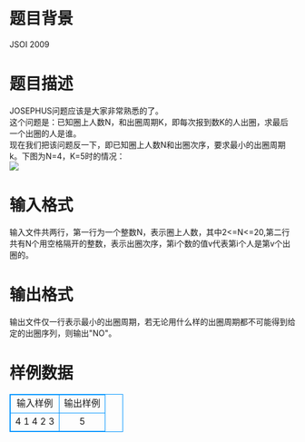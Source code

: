 # 

 
 # 题目背景 
JSOI&nbsp;2009 

 
 # 题目描述 
JOSEPHUS问题应该是大家非常熟悉的了。<BR>这个问题是：已知圈上人数N，和出圈周期K，即每次报到数K的人出圈，求最后一个出圈的人是谁。<BR>现在我们把该问题反一下，即已知圈上人数N和出圈次序，要求最小的出圈周期k。下图为N=4，K=5时的情况：<BR><img src="/source/joyoi/tyvj-1827/img/aHR0cDovL3d3dy5qb3lvaS5jbi9wcm9ibGVtL3R5dmotMTgyNy9Qcm9ibGVtSW1nLzE4MjctMS5qcGc=.jpg" border=0 align=middle><BR> 

 
 # 输入格式 
输入文件共两行，第一行为一个整数N，表示圈上人数，其中2&lt;=N&lt;=20,第二行共有N个用空格隔开的整数，表示出圈次序，第i个数的值v代表第i个人是第v个出圈的。 

 
 # 输出格式 
输出文件仅一行表示最小的出圈周期，若无论用什么样的出圈周期都不可能得到给定的出圈序列，则输出"NO"。 
# 样例数据
<style>
        table,table tr th, table tr td { border:1px solid #0094ff; }
        table { width: 200px; min-height: 25px; line-height: 25px; text-align: center; border-collapse: collapse;}   
    </style>
<table>
	<tr>
		<td>输入样例</td>
		<td>输出样例</td>
	</tr>
<tr><td>4
1 4 2 3</td><td>5</td></tr></table>
